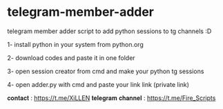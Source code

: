 # telegram-member-adder
telegram member adder script to add python sessions to tg channels :D

1- install python in your system from python.org


2- download codes and paste it in one folder 


3- open session creator from cmd and make your python tg sessions


4- open adder.py with cmd and paste your link link (private link) 



𝐜𝐨𝐧𝐭𝐚𝐜𝐭 : https://t.me/XiLLEN
𝐭𝐞𝐥𝐞𝐠𝐫𝐚𝐦 𝐜𝐡𝐚𝐧𝐧𝐞𝐥 : https://t.me/Fire_Scripts
